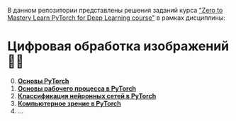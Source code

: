 В данном репозитории представлены решения заданий курса ["Zero to Mastery Learn PyTorch for Deep Learning course"](https://github.com/mrdbourke/pytorch-deep-learning/tree/main) в рамках дисциплины: 

# Цифровая обработка изображений 🐍🔥

0. **[Основы PyTorch](https://github.com/mariaa-ea/Digital-image-processing-2/blob/main/00_pytorch_fundamentals_exercises.ipynb)**
1. **[Основы рабочего процесса в PyTorch](https://github.com/mariaa-ea/Digital-image-processing-2/blob/main/01_pytorch_workflow_exercises.ipynb)**
2. **[Классификация нейронных сетей в PyTorch](https://github.com/mariaa-ea/Digital-image-processing-2/blob/main/02_pytorch_classification_exercises.ipynb)**
3. **[Компьютерное зрение в PyTorch](https://github.com/mariaa-ea/Digital-image-processing-2/blob/main/03_pytorch_computer_vision_exercises.ipynb)**
4. ...
